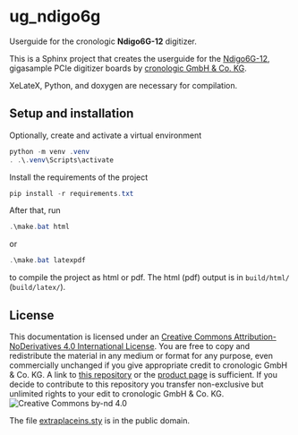 # ug_ndigo6g

Userguide for the cronologic **Ndigo6G-12** digitizer.

This is a Sphinx project that creates the userguide for the
[Ndigo6G-12](https://www.cronologic.de/product/ndigo6g-12),
gigasample PCIe digitizer boards by
[cronologic GmbH & Co. KG](https://www.cronologic.de).

XeLateX, Python, and doxygen are necessary for compilation.

## Setup and installation

Optionally, create and activate a virtual environment
```powershell
python -m venv .venv
. .\.venv\Scripts\activate
```

Install the requirements of the project
```powershell
pip install -r requirements.txt
```

After that, run
```powershell
.\make.bat html
```
   or
```powershell
.\make.bat latexpdf
```
to compile the project as html or pdf. The html (pdf) output is in `build/html/`
(`build/latex/`).

## License
This documentation is licensed under an
[Creative Commons Attribution-NoDerivatives 4.0 International License](https://creativecommons.org/licenses/by-nd/4.0/).
You are free to copy and redistribute the material in any medium or format for
any purpose, even commercially unchanged if you give appropriate credit to
cronologic GmbH & Co. KG. A link to
[this repository](https://github.com/cronologic-de/ug_ndigo5g) or the
[product page](https://www.cronologic.de/products/adcs/cronologic-ndigo5g-10)
is sufficient.  If you decide to contribute to this repository you transfer
non-exclusive but unlimited rights to your edit to cronologic GmbH & Co. KG.
![Creative Commons by-nd 4.0](https://i.creativecommons.org/l/by-nd/4.0/88x31.png)

The file [extraplaceins.sty](extraplaceins.sty) is in the public domain.